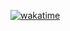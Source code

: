 [![wakatime](https://wakatime.com/badge/github/zeroth-bravo/vote-damola.svg)](https://wakatime.com/badge/github/zeroth-bravo/vote-damola)
